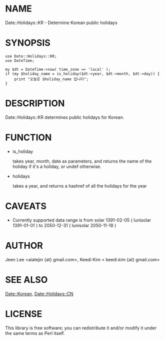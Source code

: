 # NAME

Date::Holidays::KR - Determine Korean public holidays

# SYNOPSIS

    use Date::Holidays::KR;
    use DateTime;

    my $dt = DateTime->now( time_zone => 'local' );
    if (my $holiday_name = is_holiday($dt->year, $dt->month, $dt->day)) {
        print "오늘은 $holiday_name 입니다";
    }

# DESCRIPTION

Date::Holidays::KR determines public holidays for Korean. 

# FUNCTION

- is\_holiday

    takes year, month, date as parameters, and returns the name of the holiday
    if it's a holiday, or undef otherwise.

- holidays

    takes a year, and returns a hashref of all the holidays for the year

# CAVEATS

- Currently supported data range is from solar 1391-02-05 ( lunisolar 1391-01-01 ) to 2050-12-31 ( lunisolar 2050-11-18 )

# AUTHOR

Jeen Lee &lt;aiatejin {at} gmail.com>, Keedi Kim < keedi.kim {at} gmail.com>

# SEE ALSO

[Date::Korean](https://metacpan.org/pod/Date::Korean), [Date::Holidays::CN](https://metacpan.org/pod/Date::Holidays::CN)

# LICENSE

This library is free software; you can redistribute it and/or modify
it under the same terms as Perl itself.
